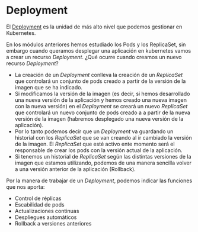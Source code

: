 # Deployment

El [Deployment](https://kubernetes.io/docs/concepts/workloads/controllers/deployment/) es la unidad de más alto nivel que podemos gestionar en Kubernetes.

En los módulos anteriores hemos estudiado los Pods y los ReplicaSet, sin embargo cuando queramos desplegar una aplicación en kubernetes vamos a crear un recurso *Deployment*. ¿Qué ocurre cuando creamos un nuevo recurso *Deployment*?

* La creación de un *Deployment* conlleva la creación de un *ReplicaSet* que controlará un conjunto de pods creado a partir de la versión de la imagen que se ha indicado. 
* Si modificamos la versión de la imagen (es decir, si hemos desarrollado una nueva versión de la aplicación y hemos creado una nueva imagen con la nueva versión) en el *Deployment* se creará un nuevo *ReplicaSet* que controlará un nuevo conjunto de pods creado a a partir de la nueva versión de la imagen (habremos desplegado una nueva versión de la aplicación).
* Por lo tanto podemos decir que un *Deployment* va guardando un historial con los *ReplicaSet* que se van creando al ir cambiado la versión de la imagen. El *ReplicaSet* que esté activo ente momento será el responsable de crear los pods con la versión actual de la aplicación.
* Si tenemos un historial de *ReplicaSet* según las distintas versiones de la imagen que estamos utilizando, podemos de una manera sencilla volver a una versión anterior de la aplicación (Rollback).

Por la manera de trabajar de un *Deployment*, podemos indicar las funciones que nos aporta:

* Control de réplicas
* Escabilidad de pods
* Actualizaciones continuas
* Despliegues automáticos
* Rollback a versiones anteriores